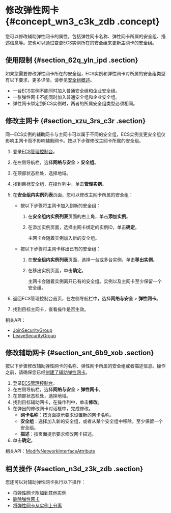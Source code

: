 # 修改弹性网卡 {#concept_wn3_c3k_zdb .concept}

您可以修改辅助弹性网卡的属性，包括弹性网卡名称、弹性网卡所属的安全组、描述信息等。您也可以通过变更ECS实例所在的安全组来更新主网卡的安全组。

## 使用限制 {#section_62q_yln_ipd .section}

如果您需要修改弹性网卡所在的安全组，ECS实例和弹性网卡对所属的安全组类型有以下要求，更多详情，请参见[安全组概述](../cn.zh-CN/安全/安全组/安全组概述.md#)。

-   一台ECS实例不能同时加入普通安全组和企业安全组。
-   一张弹性网卡不能同时加入普通安全组和企业安全组。
-   弹性网卡绑定到ECS实例时，两者的所属安全组类型必须相同。

## 修改主网卡 {#section_xzu_3rs_c3r .section}

同一ECS实例的辅助网卡与主网卡可以属于不同的安全组，ECS实例变更安全组仅影响主网卡而不影响辅助网卡。按以下步骤修改主网卡所属的安全组。

1.  登录[ECS管理控制台](https://ecs.console.aliyun.com)。
2.  在左侧导航栏，选择**网络与安全** \> **安全组**。
3.  在顶部状态栏处，选择地域。
4.  找到目标安全组，在操作列中，单击**管理实例**。
5.  在**安全组内实例列表**页面，您可以修改主网卡所属的安全组：
    -   按以下步骤将主网卡加入到新的安全组：
        1.  在**安全组内实例列表**页面的右上角，单击**添加实例**。
        2.  在添加实例页面，选择主网卡绑定的实例ID，单击**确定**。

            主网卡会随着实例加入新的安全组。

    -   按以下步骤将主网卡移出已有的安全组：
        1.  在**安全组内实例列表**页面，选择一台或多台实例，单击**移出实例**。
        2.  在移出实例页面，单击**确定**。

            主网卡会随着实例离开已有的安全组。实例以及主网卡至少保留一个安全组。

6.  返回ECS管理控制台首页，在左侧导航栏中，选择**网络与安全** \> **弹性网卡**。
7.  找到目标主网卡，查看操作是否生效。

相关API：

-   [JoinSecurityGroup](../cn.zh-CN/API参考/安全组/JoinSecurityGroup.md#)
-   [LeaveSecurityGroup](../cn.zh-CN/API参考/安全组/LeaveSecurityGroup.md#)

## 修改辅助网卡 {#section_snt_6b9_xob .section}

按以下步骤修改辅助弹性网卡的名称、弹性网卡所属的安全组或者描述信息。操作之前，请确保您已经[创建了辅助弹性网卡](cn.zh-CN/网络/弹性网卡/创建弹性网卡.md)。

1.  登录[ECS管理控制台](https://ecs.console.aliyun.com)。
2.  在左侧导航栏，选择**网络与安全** \> **弹性网卡**。
3.  在顶部状态栏处，选择地域。
4.  找到目标辅助网卡，在操作列中，单击**修改**。
5.  在弹出的修改网卡对话框中，完成修改。
    -   **网卡名称**：按页面提示要求设置新的网卡名称。
    -   **安全组**：选择加入新的安全组，或者从某个安全组中移除。至少保留一个安全组。
    -   **描述**：按页面提示要求修改网卡描述。
6.  单击**确定**。

相关API：[ModifyNetworkInterfaceAttribute](../cn.zh-CN/API参考/弹性网卡/ModifyNetworkInterfaceAttribute.md#)

## 相关操作 {#section_n3d_z3k_zdb .section}

您还可以对辅助弹性网卡执行以下操作：

-   [将弹性网卡附加到其他实例](cn.zh-CN//将弹性网卡附加到实例.md)
-   [删除弹性网卡](cn.zh-CN/网络/弹性网卡/删除弹性网卡.md)
-   [将弹性网卡从实例上分离](cn.zh-CN/网络/弹性网卡/分离弹性网卡.md#)

